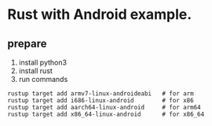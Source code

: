 # Rust with Android example.

## prepare

1. install python3
2. install rust
3. run commands
```shell
rustup target add armv7-linux-androideabi   # for arm
rustup target add i686-linux-android        # for x86
rustup target add aarch64-linux-android     # for arm64
rustup target add x86_64-linux-android      # for x86_64
```

